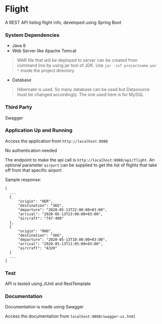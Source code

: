 # Flight
A REST API listing flight info, developed using Spring Boot
### System Dependencies
- Java 8
- Web Server like Apache Tomcat
> WAR file that will be deployed to server can be created from command line by using jar tool of JDK. Use `jar -cvf projectname.war *` inside the project directory
- Database 
> Hibernate is used. So many database can be used but Datasource must be changed accordingly. The one used here is for MySQL
### Third Party
Swagger
### Application Up and Running
Access the application from `http://localhost:8080`

No authentication needed

The endpoint to make the api call is `http://localhost:8080/api/flight`. An optional parameter `airport` can be supplied to get the list of flights that take off from that
specific airport

Sample response:
```
[
  ...
  {
      "origin": "HER",
      "destination": "SKG",
      "departure": "2020-05-13T22:00:00+03:00",
      "arrival": "2020-05-13T23:00:00+03:00",
      "aircraft": "747-400"
  },
  {
      "origin": "RHO",
      "destination": "SKG",
      "departure": "2020-05-13T10:00:00+03:00",
      "arrival": "2020-05-13T11:05:00+03:00",
      "aircraft": "A320"
  }
  ...
]
```
### Test
API is tested using JUnit and RestTemplate
### Documentation
Documentation is made using Swagger

Access the documentation from `localhost:8080/swagger-ui.html`
